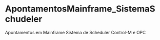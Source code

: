 # ApontamentosMainframe_SistemaSchudeler

Apontamentos em Mainframe Sistema de Scheduler Control-M e OPC
